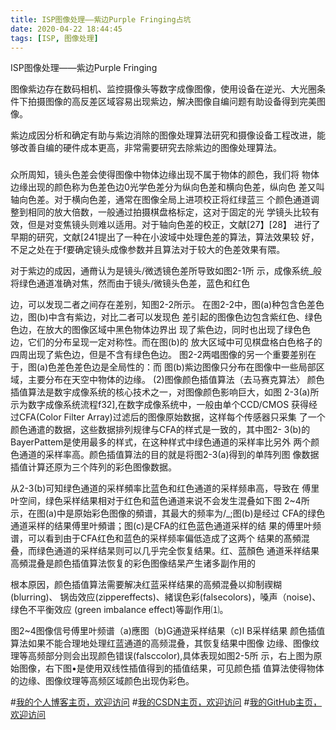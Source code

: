 ```yaml
---
title: ISP图像处理——紫边Purple Fringing占坑
date: 2020-04-22 18:44:45
tags: [ISP, 图像处理]
---
```


ISP图像处理——紫边Purple Fringing
<!--more-->



   图像紫边存在数码相机、监控摄像头等数字成像图像，使用设备在逆光、大光圈条件下拍摄图像的高反差区域容易出现紫边，解决图像自编问题有助设备得到完美图像。

紫边成因分析和确定有助与紫边消除的图像处理算法研究和摄像设备工程改进，能够改善自编的硬件成本更高，非常需要研究去除紫边的图像处理算法。

### 
众所周知，镜头色差会使得图像中物体边缘出现不属于物体的颜色，我们将 物体边缘出现的颜色称为色差色边0光学色差分为纵向色差和横向色差，纵向色 差又叫轴向色差。对于横向色差，通常在图像全局上进项校正将红绿蓝三 个颜色通道调整到相同的放大倍数，一般通过拍摄棋盘格标定，这对于固定的光 学镜头比较有效，但是对变焦镜头则难以适用。对于轴向色差的校正，文献[27】[28】 进行了早期的研究，文献[241提出了一种在小波域中处理色差的算法，算法效果较 好，不足之处在于f要确定镜头成像参数并且算法对于较大的色差效果有隈。
 

对于紫边的成因，通黹认为是镜头/微透镜色差所导致如图2-1所 示，成像系统_般将绿色通道准确对焦，然而由于镜头/微镜头色差，蓝色和红色



边，可以发现二者之间存在差别，知图2-2所示。
在图2-2中，图(a)种包含色差色边，图(b)中含有紫边，对比二者可以发现色 差引起的图像色边包含紫红色、绿色色边，在放大的图像区域中黑色物体边界出 现了紫色边，同时也出现了绿色色边，它们的分布呈现一定对称性。而在图(b)的 放大区域中可见棋盘格白色格子的四周出现了紫色边，但是不含有绿色色边。
图2-2两唱图像的另一个重要差别在于，图(a)色差色差色边是全局性的：而 图(b)紫边图像只分布在图像中一些局部区域，主要分布在天空中物体的边缘。
(2)图像颜色插值算法（去马赛克算法〉
颜色插值算法是数宇成像系统的核心技术之一，对图像颜色影响巨大，如图 2-3(a)所示为数字成像系统流程f32],在数字成像系统中，一般由单个CCD/CMOS 获得经过CFA(Color Filter Array)过滤后的图像原始数据，这样每个传感器只采集 了一个颜色通遣的数据，这些数据排列规律与CFA的样式是一致的，其中图2- 3(b)的BayerPattem是使用最多的样式，在这种样式中绿色通道的采样率比另外 两个颜色通道的采样率高。颜色插值算法的目的就是将图2-3(a)得到的单阵列图 像数据插值计算还原为三个阵列的彩色图像数据。





从2-3(b)可知绿色通道的采样頻率比蓝色和红色通道的采样频串高，导致在 傅里叶空间，绿色采样结果相对于红色和蓝色通道来说不会发生混叠如下图 2~4所示，在图(a)中是原始彩色图像的頻谱，其最大的频率为/_;图(b)是经过 CFA的绿色通道采样的结果傅里叶頻谱；图(c)是CFA的红色蓝色通道采样的结 果的傅里叶频谱，可以看到由于CFA红色和蓝色的采样频率偏低造成了这两个 结果的髙頻混叠，而绿色通道的采样结杲则可以几乎完全恢复结果。红、蓝顏色 通道釆祥结果高頻混叠是颜色插值算法恢复的彩色图像结杲产生诸多副作用的


根本原因，颜色插值算法需要解决红蓝采样结果的高頻混叠以抑制禊糊(blurring)、 锅齿效应(zippereffects)、緒误色彩(falsecolors)，嗓声（noise)、绿色不平衡效应 (green imbalance effect)等副作用⑴。
 
图2~4图像信号傅里叶频谱（a)應图（b)G通遊采样结果（c)l B采样结果 颜色插值算法如果不能合理地处理红蓝通道的高频混叠，其恢复结果中图像 边缘、图像纹理等高频部分则会出现颜色错误(falsccolor),具体表现如图2-5所 示，右上图为原始图像，右下图•是使用双线性插值得到的插值结果，可见颜色插 值算法使得物体的边缘、图像纹理等高频区域颜色出现伪彩色。




#[我的个人博客主页，欢迎访问](http://www.aomanhao.top/)
#[我的CSDN主页，欢迎访问](https://blog.csdn.net/Aoman_Hao)
#[我的GitHub主页，欢迎访问](https://github.com/AomanHao)


